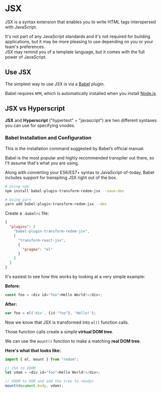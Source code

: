 # JSX

JSX is a syntax extension that enables you to write HTML tags interspersed with JavaScript.

It's not part of any JavaScript standards and it's not required for building applications, but it may be more pleasing to use depending on you or your team's preferences.\
JSX may remind you of a template language, but it comes with the full power of JavaScript.

## Use JSX

The simplest way to use JSX is via a [Babel](https://babeljs.io/) plugin.

Babel requires `NPM`, which is automatically installed when you install [Node.js](https://nodejs.org/en/).

## JSX vs Hyperscript

**JSX** and **Hyperscript** ("hypertext" + "javascript") are two different syntaxes you can use for specifying vnodes.

### Babel Installation and Configuration

This is the installation command suggested by Babel’s official manual.

Babel is the most popular and highly recommended transpiler out there, so I'll assume that's what you are using.

Along with converting your ES6/ES7+ syntax to JavaScript-of-today, Babel includes support for transpiling JSX right out of the box.

```bash
# Using npm
npm install babel-plugin-transform-redom-jsx --save-dev

# Using yarn
yarn add babel-plugin-transform-redom-jsx --dev
```

Create a `.babelrc` file:

```json
{
  "plugins": [
    "babel-plugin-transform-redom-jsx",
    [
      "transform-react-jsx",
      {
        "pragma": "el"
      }
    ]
  ]
}
```

It's easiest to see how this works by looking at a very simple example:

**Before:**

```js
const foo = <div id="foo">Hello World!</div>;
```

**After:**

```js
var foo = el('div', {id:"foo"}, 'Hello!');
```

Now we know that JSX is transformed into `el()` function calls.

Those function calls create a simple **virtual DOM tree**.

We can use the `mount()` function to make a matching **real DOM tree**.

**Here's what that looks like:**

```js
import { el, mount } from "redom";

// JSX to VDOM
let vdom = <div id="foo">Hello World!</div>;

// VDOM to DOM and add the tree to <body>
mount(document.body, vdom);
```
